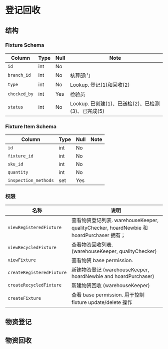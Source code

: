 # 登记回收

结构
---------------------------------------------------------------------
### Fixture Schema
Column                              | Type      | Null | Note
------------------------------------|-----------|------|-------
`id`                                | int       | No   | 
`branch_id`                         | int       | No   | 核算部门
`type`                              | int       | No   | Lookup. 登记(1)和回收(2)
`checked_by`                        | int       | Yes  | 检验员
`status`                            | int       | No   | Lookup. 已创建(1)、已送检(2)、已检测(3)、已完成(5)

### Fixture Item Schema
Column                              | Type      | Null | Note
------------------------------------|-----------|------|-------
`id`                                | int       | No   | 
`fixture_id`                        | int       | No   | 
`sku_id`                            | int       | No   | 
`quantity`                          | int       | No   | 
`inspection_methods`                | set       | Yes  | 

### 权限

名称                        | 说明
----------------------------|---------------
`viewRegisteredFixture`     | 查看物资登记列表. warehouseKeeper, qualityChecker, hoardNewbie 和 hoardPurchaser 拥有；
`viewRecycledFixture`       | 查看物资回收列表. (warehouseKeeper, qualityChecker)
`viewFixture`               | 查看物资 base permission.
`createRegisteredFixture`   | 新建物资登记 (warehouseKeeper, hoardNewbie and hoardPurchaser)
`createRecycledFixture`     | 新建物资回收 (warehouseKeeper)
`createFixture`             | 查看 base permission. 用于控制 fixture update/delete 操作

物资登记
---------------------------------------------------------------------

物资回收
---------------------------------------------------------------------
